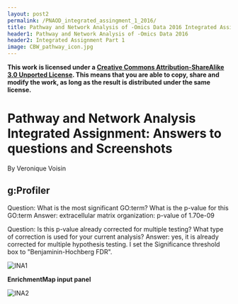 ```yaml
---
layout: post2
permalink: /PNAOD_integrated_assingment_1_2016/
title: Pathway and Network Analysis of -Omics Data 2016 Integrated Assignment
header1: Pathway and Network Analysis of -Omics Data 2016
header2: Integrated Assignment Part 1
image: CBW_pathway_icon.jpg
---
```


**This work is licensed under a [Creative Commons Attribution-ShareAlike 3.0 Unported License](http://creativecommons.org/licenses/by-sa/3.0/deed.en_US). This means that you are able to copy, share and modify the work, as long as the result is distributed under the same license.**

# Pathway and Network Analysis Integrated Assignment: Answers to questions and Screenshots

By Veronique Voisin


## g:Profiler

Question: What is the most significant GO:term? What is the p-value for this GO:term
Answer: extracellular matrix organization: p-value of 1.70e-09

Question: Is this p-value already corrected for multiple testing? What type of correction is used for your current analysis?
Answer: yes, it is already corrected for multiple hypothesis testing. I set the Significance threshold box to  "Benjaminin-Hochberg FDR". 

![INA1](https://github.com/bioinformatics-ca/bioinformatics-ca.github.io/blob/master/2016_workshops/pathways/img/INA1.png?raw=true)

**EnrichmentMap input panel**

![INA2](https://github.com/bioinformatics-ca/bioinformatics-ca.github.io/blob/master/2016_workshops/pathways/img/INA2.png?raw=true)

